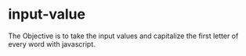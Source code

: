 # input-value
The Objective is to take the input values and capitalize the first letter of every word with javascript.
